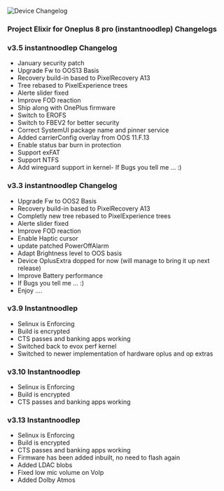 ![Device Changelog](https://i.imgur.com/C0Wcdr5.png)
### Project Elixir for Oneplus 8 pro (instantnoodlep) Changelogs

### v3.5 instantnoodlep Changelog
- January security patch
- Upgrade Fw to OOS13 Basis 
- Recovery build-in based to PixelRecovery A13
- Tree rebased to PixelExperience trees
- Alerte slider fixed 
- Improve FOD reaction
- Ship along with OnePlus firmware
- Switch to EROFS
- Switch to FBEV2 for better security
- Correct SystemUI package name and pinner service
- Added carrierConfig overlay from OOS 11.F.13
- Enable status bar burn in protection
- Support exFAT
- Support NTFS
- Add wireguard support in kernel- If Bugs you tell me ... :)


### v3.3 instantnoodlep Changelog

- Upgrade Fw to OOS2 Basis 
- Recovery build-in based to PixelRecovery A13
- Completly new tree rebased to PixelExperience trees
- Alerte slider fixed 
- Improve FOD reaction
- Enable Haptic cursor
- update patched PowerOffAlarm
- Adapt Brightness level to OOS basis
- Device OplusExtra dopped for now (will manage to bring it up next release)
- Improve Battery performance
- If Bugs you tell me ... :)
- Enjoy ....

### v3.9 Instantnoodlep

- Selinux is Enforcing
- Build is encrypted
- CTS passes and banking apps working
- Switched back to evox perf kernel
- Switched to newer implementation of hardware oplus and op extras

### v3.10 Instantnoodlep

- Selinux is Enforcing
- Build is encrypted
- CTS passes and banking apps working

### v3.13 Instantnoodlep

- Selinux is Enforcing
- Build is encrypted
- CTS passes and banking apps working
- Firmware has been added inbuilt, no need to flash again
- Added LDAC blobs
- Fixed low mic volume on VoIp
- Added Dolby Atmos 
